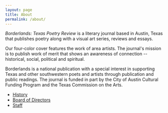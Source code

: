```yaml
---
layout: page
title: About
permalink: /about/
---
```


*Borderlands: Texas Poetry Review* is a literary journal based in Austin, Texas that publishes poetry along with a visual art series, reviews and essays.

Our four-color cover features the work of area artists. The journal's mission is to publish work of merit that shows an awareness of connection -- historical, social, political and spiritual. 

Borderlands is a national publication with a special interest in supporting Texas and other southwestern poets and artists through publication and public readings. The journal is funded in part by the City of Austin Cultural Funding Program and the Texas Commission on the Arts. 

* [History](../history)
* [Board of Directors](../board)
* [Staff](../staff)